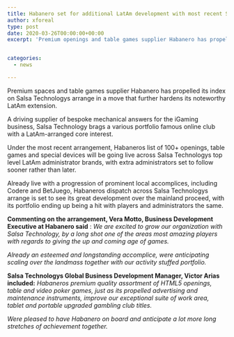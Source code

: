 ```yaml
---
title: Habanero set for additional LatAm development with most recent Salsa Technology partnership
author: xforeal 
type: post
date: 2020-03-26T00:00:00+00:00
excerpt: 'Premium openings and table games supplier Habanero has propelled its index on Salsa Technologys organize in a move that further sets its amazing LatAm expansion '


categories:
  - news

---
```

Premium spaces and table games supplier Habanero has propelled its index on Salsa Technologys arrange in a move that further hardens its noteworthy LatAm extension. 

A driving supplier of bespoke mechanical answers for the iGaming business, Salsa Technology brags a various portfolio famous online club with a LatAm-arranged core interest. 

Under the most recent arrangement, Habaneros list of 100+ openings, table games and special devices will be going live across Salsa Technologys top level LatAm administrator brands, with extra administrators set to follow sooner rather than later. 

Already live with a progression of prominent local accomplices, including Codere and BetJuego, Habaneros dispatch across Salsa Technologys arrange is set to see its great development over the mainland proceed, with its portfolio ending up being a hit with players and administrators the same. 

**Commenting on the arrangement, Vera Motto, Business Development Executive at Habanero said** : _We are excited to grow our organization with Salsa Technology, by a long shot one of the areas most amazing players with regards to giving the up and coming age of games._ 

_Already an esteemed and longstanding accomplice, were anticipating scaling over the landmass together with our activity stuffed portfolio._ 

**Salsa Technologys Global Business Development Manager, Victor Arias included:** _Habaneros premium quality assortment of HTML5 openings, table and video poker games, just as its propelled advertising and maintenance instruments, improve our exceptional suite of work area, tablet and portable upgraded gambling club titles._ 

_Were pleased to have Habanero on board and anticipate a lot more long stretches of achievement together._